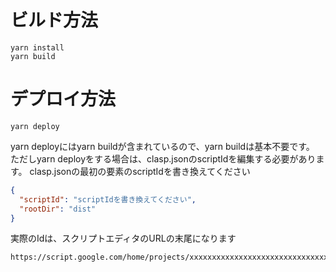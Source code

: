 # ビルド方法
```
yarn install
yarn build
```

# デプロイ方法
```
yarn deploy
```
yarn deployにはyarn buildが含まれているので、yarn buildは基本不要です。
ただしyarn deployをする場合は、clasp.jsonのscriptIdを編集する必要があります。
clasp.jsonの最初の要素のscriptIdを書き換えてください
```json
{
  "scriptId": "scriptIdを書き換えてください",
  "rootDir": "dist"
}
```
実際のIdは、スクリプトエディタのURLの末尾になります
```
https://script.google.com/home/projects/xxxxxxxxxxxxxxxxxxxxxxxxxxxxxxxx
```